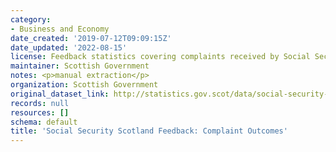 ```yaml
---
category:
- Business and Economy
date_created: '2019-07-12T09:09:15Z'
date_updated: '2022-08-15'
license: Feedback statistics covering complaints received by Social Security Scotland.
maintainer: Scottish Government
notes: <p>manual extraction</p>
organization: Scottish Government
original_dataset_link: http://statistics.gov.scot/data/social-security-scotland-feedback-complaint-outcomes
records: null
resources: []
schema: default
title: 'Social Security Scotland Feedback: Complaint Outcomes'
---
```

